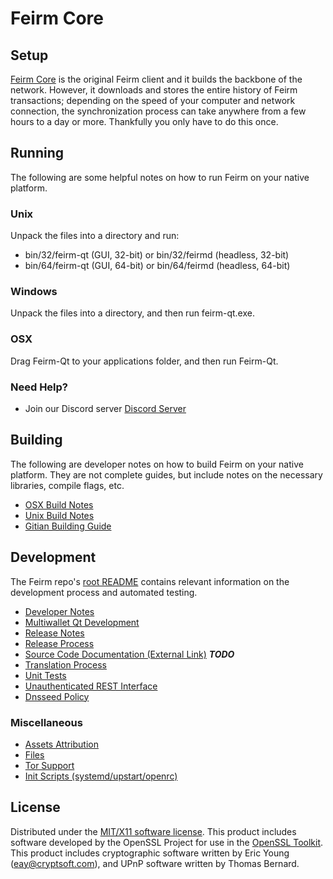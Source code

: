 Feirm Core
=====================

Setup
---------------------
[Feirm Core](http://savebitcoin.io) is the original Feirm client and it builds the backbone of the network. However, it downloads and stores the entire history of Feirm transactions; depending on the speed of your computer and network connection, the synchronization process can take anywhere from a few hours to a day or more. Thankfully you only have to do this once.

Running
---------------------
The following are some helpful notes on how to run Feirm on your native platform.

### Unix

Unpack the files into a directory and run:

- bin/32/feirm-qt (GUI, 32-bit) or bin/32/feirmd (headless, 32-bit)
- bin/64/feirm-qt (GUI, 64-bit) or bin/64/feirmd (headless, 64-bit)

### Windows

Unpack the files into a directory, and then run feirm-qt.exe.

### OSX

Drag Feirm-Qt to your applications folder, and then run Feirm-Qt.

### Need Help?

* Join our Discord server [Discord Server](https://discord.savebitcoin.io)

Building
---------------------
The following are developer notes on how to build Feirm on your native platform. They are not complete guides, but include notes on the necessary libraries, compile flags, etc.

- [OSX Build Notes](build-osx.md)
- [Unix Build Notes](build-unix.md)
- [Gitian Building Guide](gitian-building.md)

Development
---------------------
The Feirm repo's [root README](https://github.com/feirm/feirm/blob/master/README.md) contains relevant information on the development process and automated testing.

- [Developer Notes](developer-notes.md)
- [Multiwallet Qt Development](multiwallet-qt.md)
- [Release Notes](release-notes.md)
- [Release Process](release-process.md)
- [Source Code Documentation (External Link)](https://dev.visucore.com/bitcoin/doxygen/) ***TODO***
- [Translation Process](translation_process.md)
- [Unit Tests](unit-tests.md)
- [Unauthenticated REST Interface](REST-interface.md)
- [Dnsseed Policy](dnsseed-policy.md)

### Miscellaneous
- [Assets Attribution](assets-attribution.md)
- [Files](files.md)
- [Tor Support](tor.md)
- [Init Scripts (systemd/upstart/openrc)](init.md)

License
---------------------
Distributed under the [MIT/X11 software license](http://www.opensource.org/licenses/mit-license.php).
This product includes software developed by the OpenSSL Project for use in the [OpenSSL Toolkit](https://www.openssl.org/). This product includes
cryptographic software written by Eric Young ([eay@cryptsoft.com](mailto:eay@cryptsoft.com)), and UPnP software written by Thomas Bernard.
